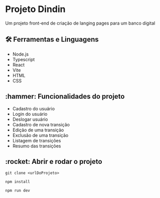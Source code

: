 <h1>Projeto Dindin</h1>
<p>Um projeto front-end de criação de langing pages para um banco digital</p>

<h2> 🛠️ Ferramentas e Linguagens </h2>

- Node.js
- Typescript
- React
- Vite
- HTML
- CSS

<h2> :hammer: Funcionalidades do projeto </h2>

- Cadastro do usuário
- Login do usuário
- Deslogar usuário
- Cadastro de nova transição
- Edição de uma transição
- Exclusão de uma transição
- Listagem de transições
- Resumo das transições
 
<h2> :rocket: Abrir e rodar o projeto </h2>

```
git clone <urlDoProjeto>

npm install

npm run dev
```

